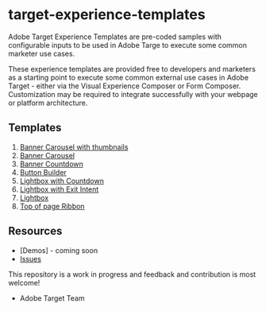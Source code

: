 # target-experience-templates

Adobe Target Experience Templates are pre-coded samples with configurable inputs to be used in Adobe Targe to execute some common  marketer use cases.

These experience templates are provided free to developers and marketers as a starting point to execute some common external use cases in Adobe Target - either via the Visual Experience Composer or Form Composer. Customization may be required to integrate successfully with your webpage or platform architecture.

## Templates
1. [Banner Carousel with thumbnails](https://github.com/Adobe-Marketing-Cloud/target-experience-templates/tree/master/banner-carousel-thumbnails)
2. [Banner Carousel](https://github.com/Adobe-Marketing-Cloud/target-experience-templates/tree/master/banner-carousel)
3. [Banner Countdown](https://github.com/Adobe-Marketing-Cloud/target-experience-templates/tree/master/banner-countdown)
4. [Button Builder](https://github.com/Adobe-Marketing-Cloud/target-experience-templates/tree/master/button) 
5. [Lightbox with Countdown](https://github.com/Adobe-Marketing-Cloud/target-experience-templates/tree/master/lightbox-countdown)
6. [Lightbox with Exit Intent](https://github.com/Adobe-Marketing-Cloud/target-experience-templates/tree/master/lightbox-exit-intent)
7. [Lightbox](https://github.com/Adobe-Marketing-Cloud/target-experience-templates/tree/master/lightbox)
8. [Top of page Ribbon](https://github.com/Adobe-Marketing-Cloud/target-experience-templates/tree/master/ribbon)

## Resources
* [Demos] - coming soon
* [Issues](https://github.com/Adobe-Marketing-Cloud/target-experience-templates/issues)



This repository is a work in progress and feedback and contribution is most welcome!

- Adobe Target Team 
